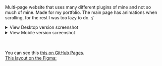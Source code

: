 Multi-page website that uses many different plugins of mine and not so much of mine. Made for my portfolio.
The main page has animations when scrolling, for the rest I was too lazy to do. :/


<details>
<summary>View Desktop version screenshot</summary>
  <img src="readmeFiles/preview.png" />
</details>

<details>
<summary>View Mobile version screenshot</summary>
  <img src="readmeFiles/previewMOB.png" width=50% />
</details>
<br>
<br>

You can see this [this on GitHub Pages].<br>
[This layout on the Figma:](https://www.figma.com/community/file/1110220804342093848)

[this on GitHub Pages]: https://ulyanov-programmer.github.io/Business/Business/
